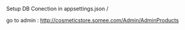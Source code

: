 Setup DB Conection in appsettings.json /

go to admin : http://cosmeticstore.somee.com/Admin/AdminProducts
